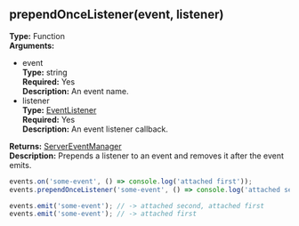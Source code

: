 ## prependOnceListener(event, listener)

**Type:** Function  
**Arguments:**
  - event  
    **Type:** string  
    **Required:** Yes  
    **Description:** An event name.
  - listener  
    **Type:** [EventListener](./eventlistener)  
    **Required:** Yes  
    **Description:** An event listener callback.

**Returns:** [ServerEventManager](./)  
**Description:** Prepends a listener to an event and removes it after the event emits.

```ts
events.on('some-event', () => console.log('attached first'));
events.prependOnceListener('some-event', () => console.log('attached second'));

events.emit('some-event'); // -> attached second, attached first
events.emit('some-event'); // -> attached first
```

